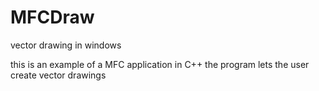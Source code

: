 # MFCDraw
vector drawing in windows

this is an example of a MFC application in C++
the program lets the user create vector drawings
